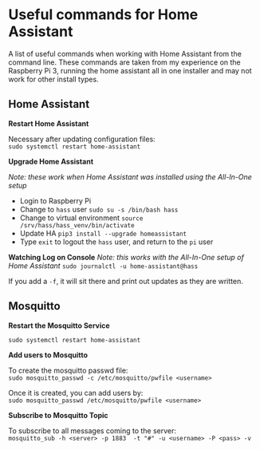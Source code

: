 # Useful commands for Home Assistant

A list of useful commands when working with Home Assistant from the command line.  These commands are taken from my experience on the Raspberry Pi 3, running the home assistant all in one installer and may not work for other install types.

## Home Assistant

**Restart Home Assistant**

Necessary after updating configuration files:  
`sudo systemctl restart home-assistant`

**Upgrade Home Assistant**

*Note: these work when Home Assistant was installed using the All-In-One setup*

- Login to Raspberry Pi
- Change to `hass` user `sudo su -s /bin/bash hass`
- Change to virtual environment `source /srv/hass/hass_venv/bin/activate`
- Update HA `pip3 install --upgrade homeassistant`
- Type `exit` to logout the `hass` user, and return to the `pi` user

**Watching Log on Console**
*Note: this works with the All-In-One setup of Home Assistant*
`sudo journalctl -u home-assistant@hass`

If you add a `-f`, it will sit there and print out updates as they are written.

## Mosquitto

**Restart the Mosquitto Service**

`sudo systemctl restart home-assistant`

**Add users to Mosquitto**

To create the mosquitto passwd file:  
 `sudo mosquitto_passwd -c /etc/mosquitto/pwfile <username>`

 Once it is created, you can add users by:  
 `sudo mosquitto_passwd /etc/mosquitto/pwfile <username>`

**Subscribe to Mosquitto Topic**

To subscribe to all messages coming to the server:  
 `mosquitto_sub -h <server> -p 1883  -t "#" -u <username> -P <pass> -v`
